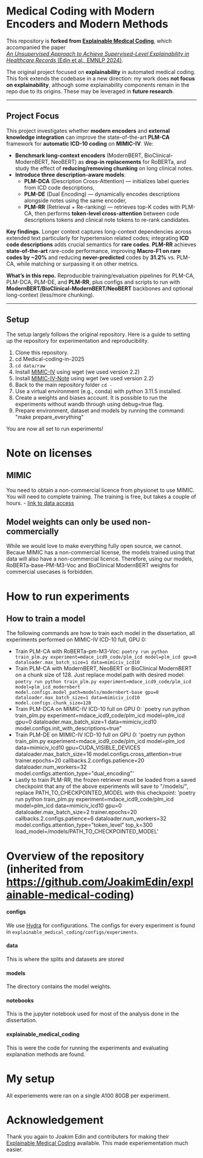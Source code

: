 # Medical Coding with Modern Encoders and Modern Methods

This repository is **forked from [Explainable Medical Coding](https://github.com/JoakimEdin/explainable-medical-coding)**, which accompanied the paper  
[*An Unsupervised Approach to Achieve Supervised-Level Explainability in Healthcare Records* (Edin et al., EMNLP 2024)](https://aclanthology.org/2024.emnlp-main.280/).

The original project focused on **explainability** in automated medical coding.  
This fork extends the codebase in a new direction: my work does **not focus on explainability**, although some explainability components remain in the repo due to its origins. These may be leveraged in **future research**.

---

## Project Focus

This project investigates whether **modern encoders** and **external knowledge integration** can improve the state-of-the-art **PLM-CA** framework for **automatic ICD-10 coding** on **MIMIC-IV**. We:

- **Benchmark long-context encoders** (ModernBERT, BioClinical-ModernBERT, NeoBERT) as **drop-in replacements** for RoBERTa, and study the effect of **reducing/removing chunking** on long clinical notes.
- **Introduce three description-aware models**:
  - **PLM-DCA** (Description Cross-Attention) — initializes label queries from ICD code descriptions,
  - **PLM-DE** (Dual Encoding) — dynamically encodes descriptions alongside notes using the same encoder,
  - **PLM-RR** (Retrieval + Re-ranking) — retrieves top-K codes with PLM-CA, then performs **token-level cross-attention** between code descriptions tokens and clinical note tokens to re-rank candidates.

**Key findings.** Longer context captures long-context dependencies across extended text particularly for hypertension related codes; integrating **ICD code descriptions** adds crucial semantics for **rare codes**. **PLM-RR** achieves **state-of-the-art** rare-code performance, improving **Macro-F1 on rare codes by ~20%** and reducing **never-predicted** codes by **31.2%** vs. PLM-CA, while matching or surpassing it on other metrics.

**What’s in this repo.** Reproducible training/evaluation pipelines for PLM-CA, PLM-DCA, PLM-DE, and **PLM-RR**, plus configs and scripts to run with **ModernBERT/BioClinical-ModernBERT/NeoBERT** backbones and optional long-context (less/more chunking).


---

## Setup

The setup largely follows the original repository. Here is a guide to setting up the repository for experimentation and reproducibility.
1. Clone this repository.
2. cd Medical-coding-in-2025
3. `cd data/raw`
4. Install [MIMIC-IV](https://physionet.org/content/mimiciv/2.2/) using wget (we used version 2.2)
5. Install [MIMIC-IV-Note](https://physionet.org/content/mimic-iv-note/2.2/) using wget (we used version 2.2)
7. Back to the main repository folder `cd -`
8. Use a virtual environment (e.g., conda) with python 3.11.5 installed.
9. Create a weights and biases account. It is possible to run the experiments without wandb through using debug=true flag.
10. Prepare environment, dataset and models by running the command: "make prepare_everything"

You are now all set to run experiments!

# Note on licenses

## MIMIC
You need to obtain a non-commercial licence from physionet to use MIMIC. You will need to complete training. The training is free, but takes a couple of hours. - [link to data access](https://physionet.org/content/mimiciv/2.2/)

## Model weights can only be used non-commercially
While we would love to make everything fully open source, we cannot. Becaue MIMIC has a non-commercial license, the models trained using that data will also have a non-commercial licence. Therefore, using our models, RoBERTa-base-PM-M3-Voc and BioClinical ModernBERT weights for commercial usecases is forbidden.

# How to run experiments
## How to train a model
The following commands are how to train each model in the dissertation, all experiments performed on MIMIC-IV ICD-10 full, GPU 0:
   * Train PLM-CA with RoBERTa-pm-M3-Voc: `poetry run python train_plm.py experiment=mdace_icd9_code/plm_icd model=plm_icd gpu=0 dataloader.max_batch_size=1 data=mimiciv_icd10`
   * Train PLM-CA with ModernBERT, NeoBERT or BioClinical ModernBERT on a chunk size of 128. Just replace model.path with desired model: `poetry run python train_plm.py experiment=mdace_icd9_code/plm_icd model=plm_icd_modernbert model.configs.model_path=models/modernbert-base gpu=0 dataloader.max_batch_size=1 data=mimiciv_icd10 model.configs.chunk_size=128`
   * Train PLM-DCA on MIMIC-IV ICD-10 full on GPU 0: `poetry run python train_plm.py experiment=mdace_icd9_code/plm_icd model=plm_icd gpu=0 dataloader.max_batch_size=1 data=mimiciv_icd10 model.configs.init_with_descriptions=true"
   * Train PLM-DE on MIMIC-IV ICD-10 full on GPU 0: 'poetry run python train_plm.py experiment=mdace_icd9_code/plm_icd model=plm_icd data=mimiciv_icd10 gpu=CUDA_VISIBLE_DEVICES dataloader.max_batch_size=16 model.configs.cross_attention=true trainer.epochs=20 callbacks.2.configs.patience=20 dataloader.num_workers=32 model.configs.attention_type="dual_encoding"'
   * Lastly to train PLM-RR, the frozen retriever must be loaded from a saved checkpoint that any of the above experiments will save to "/models/", replace PATH_TO_CHECKPOINTED_MODEL with this checkpoint: 'poetry run python train_plm.py experiment=mdace_icd9_code/plm_icd model=plm_icd data=mimiciv_icd10 gpu=0 dataloader.max_batch_size=2 trainer.epochs=20 callbacks.2.configs.patience=6 dataloader.num_workers=32 model.configs.attention_type="token_level" top_k=300 load_model=/models/PATH_TO_CHECKPOINTED_MODEL'

# Overview of the repository (inherited from https://github.com/JoakimEdin/explainable-medical-coding)
#### configs
We use [Hydra](https://hydra.cc/docs/intro/) for configurations. The configs for every experiment is found in `explainable_medical_coding/configs/experiments`.

#### data
This is where the splits and datasets are stored

#### models
The directory contains the model weights.

#### notebooks
This is the jupyter notebook used for most of the analysis done in the dissertation.

#### explainable_medical_coding
This is were the code for running the experiments and evaluating explanation methods are found.

# My setup
All experiements were ran on a single A100 80GB per experiment.

# Acknowledgement
Thank you again to Joakim Edin and contributers for making their [Explainable Medical Coding](https://github.com/JoakimEdin/explainable-medical-coding) available. This made experiementation much easier.
